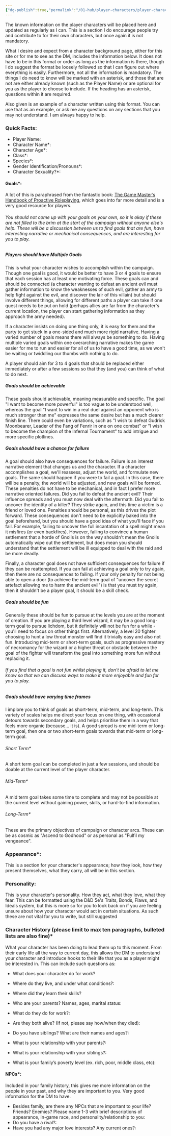 ```yaml
---
{"dg-publish":true,"permalink":"/01-hub/player-characters/player-characters/","created":"2025-02-10T00:18:02.141+00:00","updated":"2025-02-10T02:44:31.611+00:00"}
---
```


The known information on the player characters will be placed here and updated as regularly as I can. This is a section I do encourage people try and contribute to for their own characters, but once again it is not mandatory.

What I desire and expect from a character background page, either for this site or for me to see as the DM, includes the information below. It does not have to be in this format or order as long as the information is there, though I do suggest the format be loosely followed so that I can figure out where everything is easily. Furthermore, not all the information is mandatory. The things I do need to know will be marked with an asterisk, and those that are not are either already known (such as the Player Name) or are optional for you as the player to choose to include. If the heading has an asterisk, questions within it are required.

Also given is an example of a character written using this format. You can use that as an example, or ask me any questions on any sections that you may not understand. I am always happy to help.

### Quick Facts:
- Player Name:
- Character Name*:
- Character Age*:
- Class*:
- Species*:
- Gender Identification/Pronouns*:
- Character Sexuality?*:

#### Goals*:
A lot of this is paraphrased from the fantastic book: [The Game Master’s Handbook of Proactive Roleplaying](https://www.amazon.co.uk/Game-Masters-Handbook-Proactive-Roleplaying/dp/1956403442), which goes into far more detail and is a very good resource for players.

###### You should not come up with your goals on your own, so it is okay if these are not filled to the brim at the start of the campaign without anyone else's help. These will be a discussion between us to find goals that are fun, have interesting narrative or mechanical consequences, and are interesting for you to play.

##### Players should have Multiple Goals
This is what your character wishes to accomplish within the campaign. Though one goal is good, it would be better to have 3 or 4 goals to ensure that each session has at least one motivating force. These goals can and should be connected (a character wanting to defeat an ancient evil must gather information to know the weaknesses of such evil, gather an army to help fight against the evil, and discover the lair of this villain) but should involve different things, allowing for different paths a player can take if one quest needs to be put on hold (perhaps allies are far from the character's current location, the player can start gathering information as they approach the army needed).

If a character insists on doing one thing only, it is easy for them and the party to get stuck in a one-sided and much more rigid narrative. Having a varied number of goals means there will always be something to do. Having multiple varied goals within one overarching narrative makes the game easier for me to run and easier for all of us to have a good time, as we won't be waiting or twiddling our thumbs with nothing to do.

A player should aim for 3 to 4 goals that should be replaced either immediately or after a few sessions so that they (and you) can think of what to do next.

##### Goals should be achievable
These goals should achievable, meaning measurable and specific. The goal "I want to become more powerful" is too vague to be understood well, whereas the goal "I want to win in a real duel against an opponent who is much stronger than me" expresses the same desire but has a much clearer finish line. There could even be variations, such as "I wish to defeat Gudrick Moonbearer, Leader of the Fang of Fenrir in one on one combat" or "I wish to become the champion of the Infernal Tournament" to add intrigue and more specific plotlines.

##### Goals should have a chance for failure
A goal should also have consequences for failure. Failure is an interest narrative element that changes us and the character. If a character accomplishes a goal, we'll reassess, adjust the world, and formulate new goals. The same should happen if you were to fail a goal. In this case, there will be a penalty, the world will be adjusted, and new goals will be formed. These penalties do not have to be mechanical, and in fact I prefer more narrative oriented failures. Did you fail to defeat the ancient evil? Their influence spreads and you must now deal with the aftermath. Did you fail to uncover the identity of a killer? They strike again, and this time a victim is a friend or loved one. Penalties should be personal, as this drives the plot forward. These consequences don't need to be explicitly baked into the goal beforehand, but you should have a good idea of what you'll face if you fail.
	For example, failing to uncover the full incantation of a spell might mean it misfires (or even backfires). However, failing to convince a human settlement that a horde of Gnolls is on the way shouldn't mean the Gnolls automatically wipe out the settlement, but does mean you should understand that the settlement will be ill equipped to deal with the raid and be more deadly.

Finally, a character goal does not have sufficient consequences for failure if they can be reattempted. If you can fail at achieving a goal only to try again, then there are no consequences to failing. If your only penalty for not being able to open a door (to achieve the mid-term goal of "uncover the secret artefact allowing me to harm the ancient evil") is that you must try again, then it shouldn't be a player goal, it should be a skill check.

##### Goals should be fun
Generally these should be fun to pursue at the levels you are at the moment of creation. If you are playing a third level wizard, it may be a good long-term goal to pursue lichdom, but it definitely will not be fun for a while - you'll need to focus on other things first. Alternatively, a level 20 fighter choosing to hunt a low threat monster will find it trivially easy and also not fun. Introducing mid-term or short-term goals, such as progressive mastery of necromancy for the wizard or a higher threat or obstacle between the goal of the fighter will transform the goal into something more fun without replacing it.

###### If you find that a goal is not fun whilst playing it, don't be afraid to let me know so that we can discuss ways to make it more enjoyable and fun for you to play.

##### Goals should have varying time frames
I implore you to think of goals as short-term, mid-term, and long-term. This variety of scales helps me direct your focus on one thing, with occasional detours towards secondary goals, and helps prioritise them in a way that feels more organic (because... it is). A good spread is one mid-term or long-term goal, then one or two short-term goals towards that mid-term or long-term goal.

###### Short Term*
A short term goal can be completed in just a few sessions, and should be doable at the current level of the player character.

###### Mid-Term*
A mid term goal takes some time to complete and may not be possible at the current level without gaining power, skills, or hard-to-find information.

###### Long-Term*
These are the primary objectives of campaign or character arcs. These can be as cosmic as "Ascend to Godhood" or as personal as "Fulfil my vengeance".

### Appearance*:
This is a section for your character's appearance; how they look, how they present themselves, what they carry, all will be in this section.

### Personality:
This is your character's personality. How they act, what they love, what they fear. This can be formatted using the D&D 5e's Traits, Bonds, Flaws, and Ideals system, but this is more so for you to look back on if you are feeling unsure about how your character would act in certain situations. As such these are not vital for you to write, but still suggested

### Character History (please limit to max ten paragraphs, bulleted lists are also fine)*
What your character has been doing to lead them up to this moment. From their early life all the way to current day, this allows the DM to understand your character and introduce hooks to their life that you as a player might be interested in. This can include such questions as:
- What does your character do for work?
- Where do they live, and under what conditions?:
- Where did they learn their skills?

- Who are your parents? Names, ages, marital status:
- What do they do for work?:
- Are they both alive? (If not, please say how/when they died):
- Do you have siblings? What are their names and ages?:
- What is your relationship with your parents?:

- What is your relationship with your siblings?:
- What is your family’s poverty level (ex. rich, poor, middle class, etc):

#### NPCs*:
Included in your family history, this gives me more information on the people in your past, and why they are important to you. Very good information for the DM to have.

- Besides family, are there any NPCs that are important to your life? Friends? Enemies? Please name 1-3 with brief descriptions of appearance, in-game race, and personality/relationship to you:
- Do you have a rival?:
- Have you had any major love interests? Any current ones?:

